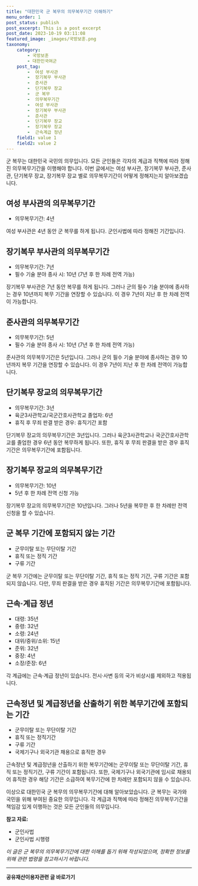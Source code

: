 ```yaml
---
title: "대한민국 군 복무의 의무복무기간 이해하기"
menu_order: 1
post_status: publish
post_excerpt: This is a post excerpt
post_date: 2023-10-19 03:11:08
featured_image: _images/국방보훈.png
taxonomy:
    category:
        - 국방보훈
        - 대한민국여군
    post_tag:
        -  여성 부사관
        -  장기복무 부사관
        -  준사관
        -  단기복무 장교
        -  군 복무
        -  의무복무기간
        -  여성 부사관
        -  장기복무 부사관
        -  준사관
        -  단기복무 장교
        -  장기복무 장교
        -  근속계급 정년
    field1: value 1
    field2: value 2
---
```




군 복무는 대한민국 국민의 의무입니다. 모든 군인들은 각자의 계급과 직책에 따라 정해진 의무복무기간을 이행해야 합니다. 이번 글에서는 여성 부사관, 장기복무 부사관, 준사관, 단기복무 장교, 장기복무 장교 별로 의무복무기간이 어떻게 정해지는지 알아보겠습니다.

## 여성 부사관의 의무복무기간
- 의무복무기간: 4년

여성 부사관은 4년 동안 군 복무를 하게 됩니다. 군인사법에 따라 정해진 기간입니다.

## 장기복무 부사관의 의무복무기간
- 의무복무기간: 7년
- 필수 기술 분야 종사 시: 10년 (7년 후 한 차례 전역 가능)

장기복무 부사관은 7년 동안 복무를 하게 됩니다. 그러나 군의 필수 기술 분야에 종사하는 경우 10년까지 복무 기간을 연장할 수 있습니다. 이 경우 7년이 지난 후 한 차례 전역이 가능합니다.

## 준사관의 의무복무기간
- 의무복무기간: 5년
- 필수 기술 분야 종사 시: 10년 (7년 후 한 차례 전역 가능)

준사관의 의무복무기간은 5년입니다. 그러나 군의 필수 기술 분야에 종사하는 경우 10년까지 복무 기간을 연장할 수 있습니다. 이 경우 7년이 지난 후 한 차례 전역이 가능합니다.

## 단기복무 장교의 의무복무기간
- 의무복무기간: 3년
- 육군3사관학교/국군간호사관학교 졸업자: 6년
- 휴직 후 무죄 판결 받은 경우: 휴직기간 포함

단기복무 장교의 의무복무기간은 3년입니다. 그러나 육군3사관학교나 국군간호사관학교를 졸업한 경우 6년 동안 복무하게 됩니다. 또한, 휴직 후 무죄 판결을 받은 경우 휴직 기간은 의무복무기간에 포함됩니다.

## 장기복무 장교의 의무복무기간
- 의무복무기간: 10년
- 5년 후 한 차례 전역 신청 가능

장기복무 장교의 의무복무기간은 10년입니다. 그러나 5년을 복무한 후 한 차례만 전역 신청을 할 수 있습니다.

## 군 복무 기간에 포함되지 않는 기간
- 군무이탈 또는 무단이탈 기간
- 휴직 또는 정직 기간
- 구류 기간

군 복무 기간에는 군무이탈 또는 무단이탈 기간, 휴직 또는 정직 기간, 구류 기간은 포함되지 않습니다. 다만, 무죄 판결을 받은 경우 휴직된 기간은 의무복무기간에 포함됩니다.

## 근속·계급 정년
- 대령: 35년
- 중령: 32년
- 소령: 24년
- 대위/중위/소위: 15년
- 준위: 32년
- 중장: 4년
- 소장/준장: 6년

각 계급에는 근속·계급 정년이 있습니다. 전시·사변 등의 국가 비상시를 제외하고 적용됩니다.

## 근속정년 및 계급정년을 산출하기 위한 복무기간에 포함되는 기간
- 군무이탈 또는 무단이탈 기간
- 휴직 또는 정직기간
- 구류 기간
- 국제기구나 외국기관 채용으로 휴직한 경우

근속정년 및 계급정년을 산출하기 위한 복무기간에는 군무이탈 또는 무단이탈 기간, 휴직 또는 정직기간, 구류 기간이 포함됩니다. 또한, 국제기구나 외국기관에 임시로 채용되어 휴직한 경우 해당 기간은 소급하여 복무기간에 한 차례만 포함되지 않을 수 있습니다.

이상으로 대한민국 군 복무의 의무복무기간에 대해 알아보았습니다. 군 복무는 국가와 국민을 위해 부여된 중요한 의무입니다. 각 계급과 직책에 따라 정해진 의무복무기간을 책임감 있게 이행하는 것은 모든 군인들의 의무입니다.

**참고 자료:**
- 군인사법
- 군인사법 시행령

*이 글은 군 복무의 의무복무기간에 대한 이해를 돕기 위해 작성되었으며, 정확한 정보를 위해 관련 법령을 참고하시기 바랍니다.*

<!-- wp:separator -->
<hr class="wp-block-separator has-alpha-channel-opacity"/>
<!-- /wp:separator -->
<!-- wp:group {"backgroundColor":"base","layout":{"type":"constrained"}} -->
<div class="wp-block-group has-base-background-color has-background">
<!-- wp:paragraph {"align":"center","fontSize":"large"} -->
<p class="has-text-align-center has-large-font-size"><strong>공유재산이용자관련 글 바로가기</strong></p>
<!-- /wp:paragraph -->


<!-- wp:latest-posts{"categories": [{"id": 1570, "count": 100, "description": "", "link": "https://uknowlaw.com/category/https://uknowlaw.com/category/%ea%b3%b5%ec%9c%a0%ec%9e%ac%ec%82%b0%ec%9d%b4%ec%9a%a9%ec%9e%90//", "name": "공유재산이용자", "slug": "공유재산이용자", "taxonomy": "category", "parent": 0, "meta": [],"_links":{"self":[{"href":"https://uknowlaw.com/wp-json/wp/v2/categories/1570"}],"collection":[{"href":"https://uknowlaw.com/wp-json/wp/v2/categories"}],"about":[{"href":"https://uknowlaw.com/wp-json/wp/v2/taxonomies/category"}],"wp:post_type":[{"href":"https://uknowlaw.com/wp-json/wp/v2/posts?categories=1570"}],"curies":[{"name":"wp","href":"https://api.w.org/{rel}","templated":true}]}}],"postsToShow":100,"excerptLength":28,"postLayout":"grid","columns":2,"featuredImageAlign":"left","featuredImageSizeSlug":"large","fontSize":"medium"} /-->
</div>
<!-- /wp:group -->
    